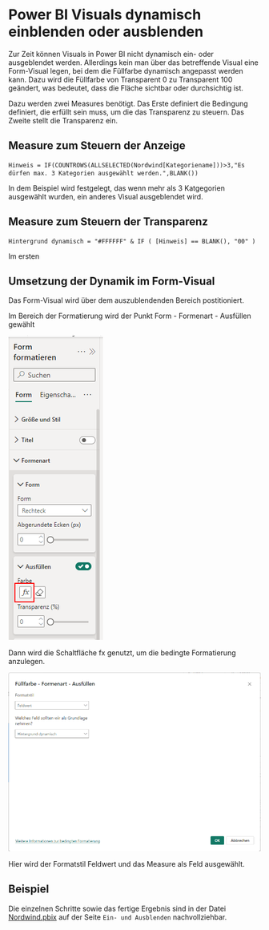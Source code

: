 # Power BI Visuals dynamisch einblenden oder ausblenden

Zur Zeit können Visuals in Power BI nicht dynamisch ein- oder ausgeblendet werden. Allerdings kein man über das betreffende Visual eine Form-Visual legen, bei dem die Füllfarbe dynamisch angepasst werden kann. Dazu wird die Füllfarbe von Transparent 0 zu Transparent 100 geändert, was bedeutet, dass die Fläche sichtbar oder durchsichtig ist.

Dazu werden zwei Measures benötigt. Das Erste definiert die Bedingung definiert, die erfüllt sein muss, um die das Transparenz zu steuern. Das Zweite stellt die Transparenz ein.


## Measure zum Steuern der Anzeige
```
Hinweis = IF(COUNTROWS(ALLSELECTED(Nordwind[Kategoriename]))>3,"Es dürfen max. 3 Kategorien ausgewählt werden.",BLANK())
```

In dem Beispiel wird festgelegt, das wenn mehr als 3 Katgegorien ausgewählt wurden, ein anderes Visual ausgeblendet wird.

## Measure zum Steuern der Transparenz

```
Hintergrund dynamisch = "#FFFFFF" & IF ( [Hinweis] == BLANK(), "00" )
```
Im ersten 

## Umsetzung der Dynamik im Form-Visual

Das Form-Visual wird über dem auszublendenden Bereich postitioniert.

Im Bereich der Formatierung wird der Punkt Form - Formenart - Ausfüllen gewählt

![Screenshot Form Formatierung](/sources/EinblendenFormFormatieren.png)

Dann wird die Schaltfläche fx genutzt, um die bedingte Formatierung anzulegen.

![Screenshot Form bedingte Formatierung](/sources/EinblendenFormFuellfarbeFormatieren.png)

Hier wird der Formatstil Feldwert und das Measure als Feld ausgewählt.

## Beispiel

Die einzelnen Schritte sowie das fertige Ergebnis sind in der Datei [Nordwind.pbix](/samples/PowerBI/Dashboards/Nordwind.pbix) auf der Seite `Ein- und Ausblenden` nachvollziehbar.

